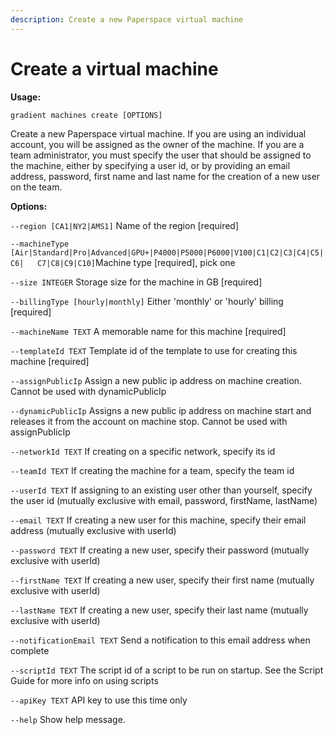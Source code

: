 ```yaml
---
description: Create a new Paperspace virtual machine
---
```


# Create a virtual machine

**Usage:** 

`gradient machines create [OPTIONS]`

Create a new Paperspace virtual machine. If you are using an individual account, you will be assigned as the owner of the machine. If you are a team administrator, you must specify the user that should be assigned to the machine, either by specifying a user id, or by providing an email address, password, first name and last name for the creation of a new user on the team.

**Options:**

 `--region [CA1|NY2|AMS1]`         Name of the region  \[required\]

`--machineType [Air|Standard|Pro|Advanced|GPU+|P4000|P5000|P6000|V100|C1|C2|C3|C4|C5|C6|  
C7|C8|C9|C10]`Machine type  \[required\], pick one

`--size INTEGER`                  Storage size for the machine in GB \[required\]

`--billingType [hourly|monthly]`  Either 'monthly' or 'hourly' billing \[required\]

`--machineName TEXT`              A memorable name for this machine \[required\]

  `--templateId TEXT`               Template id of the template to use for creating this machine  \[required\]

  `--assignPublicIp`                Assign a new public ip address on machine creation. Cannot be used with dynamicPublicIp

`--dynamicPublicIp`               Assigns a new public ip address on machine  start and releases it from the account on machine stop. Cannot be used with assignPublicIp

`--networkId TEXT`                If creating on a specific network, specify its id

`--teamId TEXT`                   If creating the machine for a team, specify the team id

`--userId TEXT`                   If assigning to an existing user other than yourself, specify the user id \(mutually exclusive with email, password, firstName, lastName\)

`--email TEXT`                    If creating a new user for this machine, specify their email address \(mutually exclusive with userId\)

`--password TEXT`                 If creating a new user, specify their password \(mutually exclusive with userId\)

`--firstName TEXT`                If creating a new user, specify their first name \(mutually exclusive with userId\)

`--lastName TEXT`                 If creating a new user, specify their last name \(mutually exclusive with userId\)

`--notificationEmail TEXT`        Send a notification to this email address when complete

`--scriptId TEXT`                 The script id of a script to be run on startup. See the Script Guide for more info on using scripts

`--apiKey TEXT`                   API key to use this time only

`--help`                          Show help message.

